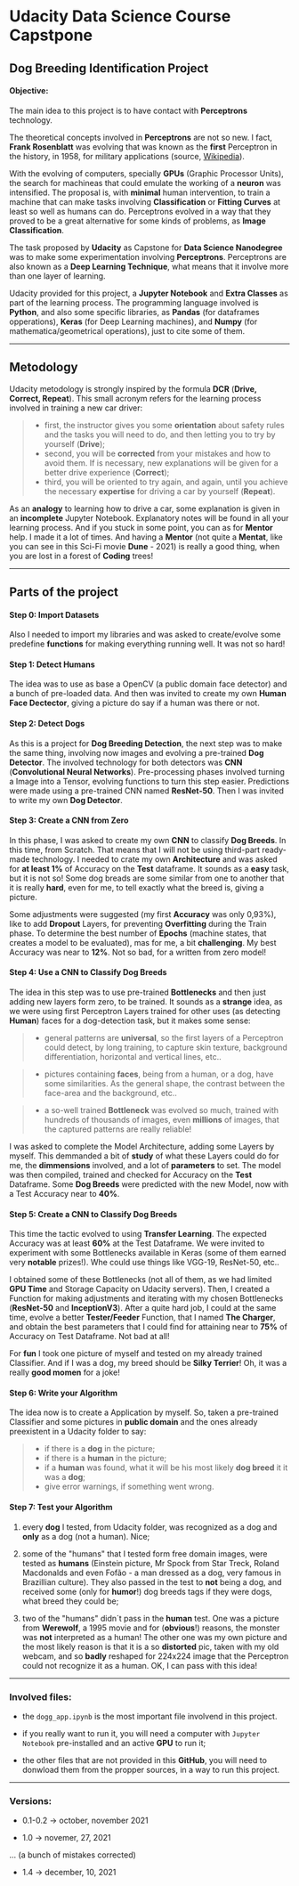 # Udacity Data Science Course Capstpone

## Dog Breeding Identification Project

#### Objective:

The main idea to this project is to have contact with **Perceptrons** technology.

The theoretical concepts involved in **Perceptrons** are not so new. I fact, **Frank Rosenblatt** was evolving that was known as the **first** Perceptron in the history, in 1958, for military applications (source, [Wikipedia](https://en.wikipedia.org/wiki/Perceptron)).

With the evolving of computers, specially **GPUs** (Graphic Processor Units), the search for machineas that could emulate the working of a **neuron** was intensified. The proposal is, with **minimal** human intervention, to train a machine that can make tasks involving **Classification** or **Fitting Curves** at least so well as humans can do. Perceptrons evolved in a way that they proved to be a great alternative for some kinds of problems, as **Image Classification**.

The task proposed by **Udacity** as Capstone for **Data Science Nanodegree** was to make some experimentation involving **Perceptrons**. Perceptrons are also known as a **Deep Learning Technique**, what means that it involve more than one layer of learning.

Udacity provided for this project, a **Jupyter Notebook** and **Extra Classes** as part of the learning process. The programming language involved is **Python**, and also some specific libraries, as **Pandas** (for dataframes opperations), **Keras** (for Deep Learning machines), and **Numpy** (for mathematica/geometrical operations), just to cite some of them.

---

## Metodology

Udacity metodology is strongly inspired by the formula **DCR** (**Drive, Correct, Repeat**). This small acronym refers for the learning process involved in training a new car driver:

> - first, the instructor gives you some **orientation** about safety rules and the tasks you will need to do, and then letting you to try by yourself (**Drive**);
> - second, you will be **corrected** from your mistakes and how to avoid them. If is necessary, new explanations will be given for a better drive experience (**Correct**);
> - third, you will be oriented to try again, and again, until you achieve the necessary **expertise** for driving a car by yourself (**Repeat**).

As an **analogy** to learning how to drive a car, some explanation is given in an **incomplete** Jupyter Notebook. Explanatory notes will be found in all your learning process. And if you stuck in some point, you can as for **Mentor** help. I made it a lot of times. And having a **Mentor** (not quite a **Mentat**, like you can see in this Sci-Fi movie **Dune** - 2021) is really a good thing, when you are lost in a forest of **Coding** trees!

---

## Parts of the project

#### Step 0: Import Datasets

Also I needed to import my libraries and was asked to create/evolve some predefine **functions** for making everything running well. It was not so hard!

#### Step 1: Detect Humans

The idea was to use as base a OpenCV (a public domain face detector) and a bunch of pre-loaded data. And then was invited to create my own **Human Face Dectector**, giving a picture do say if a human was there or not.

#### Step 2: Detect Dogs

As this is a project for **Dog Breeding Detection**, the next step was to make the same thing, involving now images and evolving a pre-trained **Dog Detector**. The involved technology for both detectors was **CNN** (**Convolutional Neural Networks**). Pre-processing phases involved turning a Image into a Tensor, evolving functions to turn this step easier. Predictions were made using a pre-trained CNN named **ResNet-50**. Then I was invited to write my own **Dog Detector**.

#### Step 3: Create a CNN from Zero

In this phase, I was asked to create my own **CNN** to classify **Dog Breeds**. In this time, from Scratch. That means that I will not be using third-part ready-made technology. I needed to crate my own **Architecture** and was asked for **at least 1%** of Accuracy on the **Test** dataframe. It sounds as a **easy** task, but it is not so! Some dog breads are some similar from one to another that it is really **hard**, even for me, to tell exactly what the breed is, giving a picture.

Some adjustments were suggested (my first **Accuracy** was only 0,93%), like to add **Dropout** Layers, for preventing **Overfitting** during the Train phase. To determine the best number of **Epochs** (machine states, that creates a model to be evaluated), mas for me, a bit **challenging**. My best Accuracy was near to **12%**. Not so bad, for a written from zero model!

#### Step 4: Use a CNN to Classify Dog Breeds

The idea in this step was to use pre-trained **Bottlenecks** and then just adding new layers form zero, to be trained. It sounds as a **strange** idea, as we were using first Perceptron Layers trained for other uses (as detecting **Human**) faces for a dog-detection task, but it makes some sense:

>- general patterns are **universal**, so the first layers of a Perceptron could detect, by long training, to capture skin texture, background differentiation, horizontal and vertical lines, etc..

>- pictures containing **faces**, being from a human, or a dog, have some similarities. As the general shape, the contrast between the face-area and the background, etc..

>- a so-well trained **Bottleneck** was evolved so much, trained with hundreds of thousands of images, even **millions** of images, that the captured patterns are really reliable!

I was asked to complete the Model Architecture, adding some Layers by myself. This demmanded a bit of **study** of what these Layers could do for me, the **dimmensions** involved, and a lot of **parameters** to set. The model was then compiled, trained and checked for Accuracy on the **Test** Dataframe. Some **Dog Breeds** were predicted with the new Model, now with a Test Accuracy near to **40%**.

#### Step 5: Create a CNN to Classify Dog Breeds

This time the tactic evolved to using **Transfer Learning**. The expected Accuracy was at least **60%** at the Test Dataframe. We were invited to experiment with some Bottlenecks available in Keras (some of them earned very **notable** prizes!). Whe could use things like VGG-19, ResNet-50, etc..

I obtained some of these Bottlenecks (not all of them, as we had limited **GPU Time** and Storage Capacity on Udacity servers). Then, I created a Function for making adjustments and iterating with my chosen Bottlenecks (**ResNet-50** and **InceptionV3**). After a quite hard job, I could at the same time, evolve a better **Tester/Feeder** Function, that I named **The Charger**, and obtain the best parameters that I could find for attaining near to **75%** of Accuracy on Test Dataframe. Not bad at all!

For **fun** I took one picture of myself and tested on my already trained Classifier. And if I was a dog, my breed should be **Silky Terrier**! Oh, it was a really **good momen** for a joke!

#### Step 6: Write your Algorithm

The idea now is to create a Application by myself. So, taken a pre-trained Classifier and some pictures in **public domain** and the ones already preexistent in a Udacity folder to say:

>- if there is a **dog** in the picture;
>- if there is a **human** in the picture;
>- if a **human** was found, what it will be his most likely **dog breed** it it was a **dog**;
>- give error warnings, if something went wrong.

#### Step 7: Test your Algorithm

1. every **dog** I tested, from Udacity folder, was recognized as a dog and **only** as a dog (not a human). Nice;

2. some of the "humans" that I tested form free domain images, were tested as **humans** (Einstein picture, Mr Spock from Star Treck, Roland Macdonalds and even Fofão - a man dressed as a dog, very famous in Brazillian culture). They also passed in the test to **not** being a dog, and received some (only for **humor**!) dog breeds tags if they were dogs, what breed they could be;

3. two of the "humans" didn´t pass in the **human** test. One was a picture from **Werewolf**, a 1995 movie and for (**obvious**!) reasons, the monster was **not** interpreted as a human! The other one was my own picture and the most likely reason is that it is a so **distorted** pic, taken with my old webcam, and so **badly** reshaped for 224x224 image that the Perceptron could not recognize it as a human. OK, I can pass with this idea!  

---

### Involved files:

- the `dogg_app.ipynb` is the most important file involvend in this project.

- if you really want to run it, you will need a computer with `Jupyter Notebook` pre-installed and an active **GPU** to run it;

- the other files that are not provided in this **GitHub**, you will need to donwload them from the propper sources, in a way to run this project.

---

### Versions:

- 0.1-0.2 $\rightarrow$ october, november 2021

- 1.0 $\rightarrow$ novemer, 27, 2021

... (a bunch of mistakes corrected)

- 1.4 $\rightarrow$ december, 10, 2021

